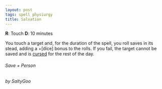 ```yaml
---
layout: post
tags: spell physiurgy
title: Salvation
---
```


**R**: Touch		**D**: 10 minutes

You touch a target and, for the duration of the spell, you roll saves in its stead, adding a +[dice] bonus to the rolls. If you fail, the target cannot be saved and is [cursed](/2020/11/10/extra-rules/#conditions) for the rest of the day.

###### *Save + Person*

###### by SaltyGoo
